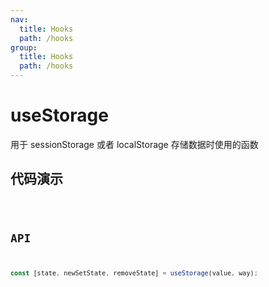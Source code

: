 ```yaml
---
nav:
  title: Hooks
  path: /hooks
group:
  title: Hooks
  path: /hooks
---
```


# useStorage

用于 sessionStorage 或者 localStorage 存储数据时使用的函数

## 代码演示

<code src='./demo' />

## API

```javascript
const [state, newSetState, removeState] = useStorage(value, way);
```
